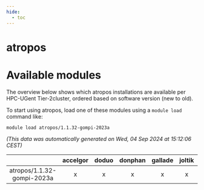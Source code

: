 ```yaml
---
hide:
  - toc
---
```


atropos
=======

# Available modules


The overview below shows which atropos installations are available per HPC-UGent Tier-2cluster, ordered based on software version (new to old).

To start using atropos, load one of these modules using a `module load` command like:

```shell
module load atropos/1.1.32-gompi-2023a
```

*(This data was automatically generated on Wed, 04 Sep 2024 at 15:12:06 CEST)*  

| |accelgor|doduo|donphan|gallade|joltik|shinx|skitty|
| :---: | :---: | :---: | :---: | :---: | :---: | :---: | :---: |
|atropos/1.1.32-gompi-2023a|x|x|x|x|x|x|x|
